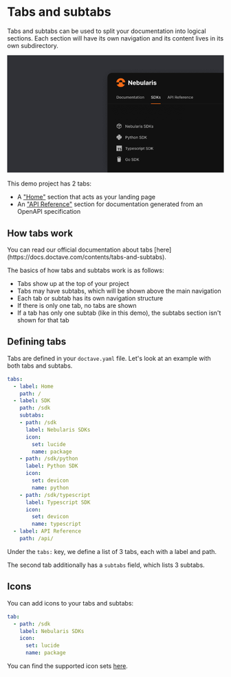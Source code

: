 # Tabs and subtabs

Tabs and subtabs can be used to split your documentation into logical sections. Each section will have its own navigation and its content lives in its own subdirectory.

![tabs and subtabs screenshot](/_assets/tabs-subtabs-dark.png)

This demo project has 2 tabs:

- A ["Home"](/) section that acts as your landing page
- An ["API Reference"](/api) section for documentation generated from an OpenAPI specification

## How tabs work

<Callout>
  You can read our official documentation about tabs [here](https://docs.doctave.com/contents/tabs-and-subtabs).
</Callout>

The basics of how tabs and subtabs work is as follows:

- Tabs show up at the top of your project
- Tabs may have subtabs, which will be shown above the main navigation
- Each tab or subtab has its own navigation structure
- If there is only one tab, no tabs are shown
- If a tab has only one subtab (like in this demo), the subtabs section isn't shown for that tab

## Defining tabs

Tabs are defined in your `doctave.yaml` file. Let's look at an example with both tabs and subtabs.

```yaml
tabs:
  - label: Home
    path: /
  - label: SDK
    path: /sdk
    subtabs:
    - path: /sdk
      label: Nebularis SDKs
      icon:
        set: lucide
        name: package
    - path: /sdk/python
      label: Python SDK
      icon:
        set: devicon
        name: python
    - path: /sdk/typescript
      label: Typescript SDK
      icon:
        set: devicon
        name: typescript
  - label: API Reference
    path: /api/
```

Under the `tabs:` key, we define a list of 3 tabs, each with a label and path.

The second tab additionally has a `subtabs` field, which lists 3 subtabs.

## Icons

You can add icons to your tabs and subtabs:

```yaml title="Tab with an icon from the Lucide icon set"
tab:
  - path: /sdk
    label: Nebularis SDKs
    icon:
      set: lucide
      name: package
```

You can find the supported icon sets [here](https://docs.doctave.com/contents/tabs-and-subtabs#icons).
